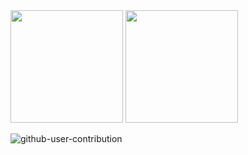 <div>
  <img height="180em" src="https://github-readme-stats.vercel.app/api?username=rakellopes&show_icons=true&title_color=ffffff&text_color=dddddd&icon_color=666666&border_color=555555&bg_color=111111&locale=pt-BR&border_radius=10&include_all_commits=true&count_private=true&show_owner=true"/>
  <img height="180em" src="https://github-readme-stats.vercel.app/api/top-langs/?username=dangerprogrammer&title_color=ffffff&text_color=dddddd&border_color=555555&bg_color=111111&locale=pt-BR&border_radius=10&size_weight=0.5&count_weight=0.5&layout=compact"/>
</div>

![github-user-contribution](https://user-images.githubusercontent.com/104269678/235832501-4fd4951a-1e93-4cca-a905-f286a9afbd11.svg)
